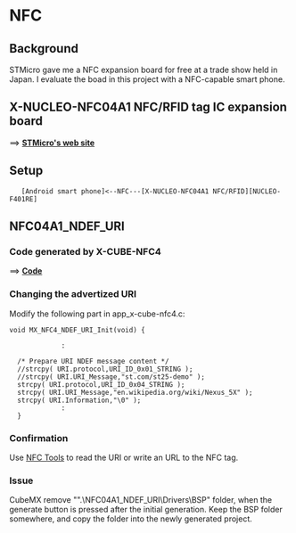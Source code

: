 # NFC

## Background

STMicro gave me a NFC expansion board for free at a trade show held in Japan. I evaluate the boad in this project with a NFC-capable smart phone.

## X-NUCLEO-NFC04A1 NFC/RFID tag IC expansion board

==> **[STMicro's web site](https://www.st.com/en/ecosystems/x-nucleo-nfc04a1.html)**

## Setup

```
   [Android smart phone]<--NFC---[X-NUCLEO-NFC04A1 NFC/RFID][NUCLEO-F401RE]

```

## NFC04A1_NDEF_URI

### Code generated by X-CUBE-NFC4

==> **[Code](./NFC04A1_NDEF_URI)**

### Changing the advertized URI

Modify the following part in app_x-cube-nfc4.c:

```
void MX_NFC4_NDEF_URI_Init(void) {

             :

  /* Prepare URI NDEF message content */
  //strcpy( URI.protocol,URI_ID_0x01_STRING );
  //strcpy( URI.URI_Message,"st.com/st25-demo" );
  strcpy( URI.protocol,URI_ID_0x04_STRING );
  strcpy( URI.URI_Message,"en.wikipedia.org/wiki/Nexus_5X" );
  strcpy( URI.Information,"\0" );
             :
  }
  ```

### Confirmation

Use [NFC Tools](https://play.google.com/store/apps/details?id=com.wakdev.wdnfc) to read the URI or write an URL to the NFC tag.

### Issue

CubeMX remove "".\NFC04A1_NDEF_URI\Drivers\BSP" folder, when the generate button is pressed after the initial generation. Keep the BSP folder somewhere, and copy the folder into the newly generated project.
